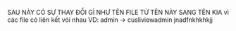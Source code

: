 SAU NÀY CÓ SỰ THAY ĐỔI GÌ NHƯ TÊN FILE TỪ TÊN NÀY SANG TÊN KIA vì các file có liên kết vói nhau
VD: admin -> cusliviewadmin
jnadfnkhkhkjj